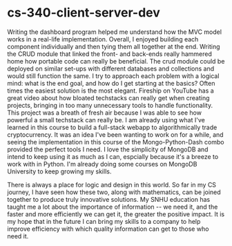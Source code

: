 # cs-340-client-server-dev

Writing the dashboard program helped me understand how the MVC model works in a real-life implementation.  Overall, I enjoyed building each component individually and then tying them all together at the end.  Writing the CRUD module that linked the front- and back-ends really hammered home how portable code can really be beneficial.  The crud module could be deployed on similar set-ups with different databases and collections and would still function the same.  I try to approach each problem with a logical mind:  what is the end goal, and how do I get starting at the basics?  Often times the easiest solution is the most elegant.  Fireship on YouTube has a great video about how bloated techstacks can really get when creating projects, bringing in too many unnecessary tools to handle functionality.  This project was a breath of fresh air because I was able to see how powerful a small techstack can really be.  I am already using what I've learned in this course to build a full-stack webapp to algorithmically trade cryptocurrency.  It was an idea I've been wanting to work on for a while, and seeing the implementation in this course of the Mongo-Python-Dash combo provided the perfect tools I need.  I love the simplicity of MongoDB and intend to keep using it as much as I can, espcially because it's a breeze to work with in Python. I'm already doing some courses on MongoDB University to keep growing my skills.

There is always a place for logic and design in this world.  So far in my CS journey, I have seen how these two, along with mathematics, can be joined together to produce truly innovative solutions.  My SNHU education has taught me a lot about the importance of information -- we need it, and the faster and more efficiently we can get it, the greater the positive impact.  It is my hope that in the future I can bring my skills to a company to help improve efficiency with which quality information can get to those who need it.  
